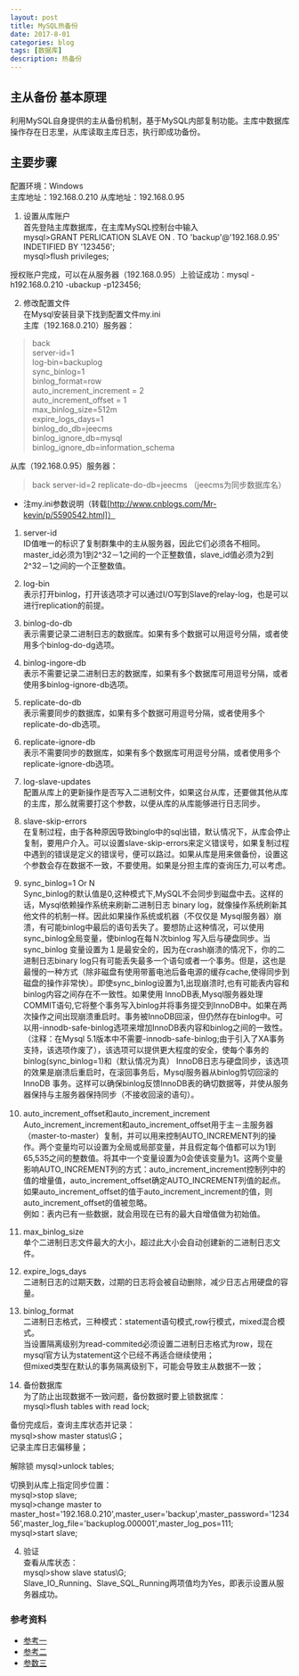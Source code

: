 ```yaml
---
layout: post
title: MySQL热备份
date: 2017-8-01
categories: blog
tags: [数据库]
description: 热备份
---
```



## 主从备份 基本原理

利用MySQL自身提供的主从备份机制，基于MySQL内部复制功能。主库中数据库操作存在日志里，从库读取主库日志，执行即成功备份。


## 主要步骤
配置环境：Windows    
主库地址：192.168.0.210  从库地址：192.168.0.95      
1. 设置从库账户      
首先登陆主库数据库，在主库MySQL控制台中输入  
mysql>GRANT PERLICATION SLAVE ON *.* TO 'backup'@'192.168.0.95' INDETIFIED BY '123456';  
mysql>flush privileges;  

授权账户完成，可以在从服务器（192.168.0.95）上验证成功：mysql -h192.168.0.210 -ubackup  -p123456;  

2. 修改配置文件  
在Mysql安装目录下找到配置文件my.ini  
主库（192.168.0.210）服务器：  
>back  
server-id=1  
log-bin=backuplog  
sync_binlog=1  
binlog_format=row  
auto_increment_increment = 2  
auto_increment_offset = 1  
max_binlog_size=512m  
expire_logs_days=1  
binlog_do_db=jeecms  
binlog_ignore_db=mysql  
binlog_ignore_db=information_schema  

从库（192.168.0.95）服务器：    
>back
server-id=2
replicate-do-db=jeecms   （jeecms为同步数据库名）



* 注my.ini参数说明（转载[http://www.cnblogs.com/Mr-kevin/p/5590542.html]）

1. server-id  
ID值唯一的标识了复制群集中的主从服务器，因此它们必须各不相同。master_id必须为1到2^32－1之间的一个正整数值，slave_id值必须为2到2^32－1之间的一个正整数值。  

2. log-bin  
表示打开binlog，打开该选项才可以通过I/O写到Slave的relay-log，也是可以进行replication的前提。  

3. binlog-do-db  
表示需要记录二进制日志的数据库。如果有多个数据可以用逗号分隔，或者使用多个binlog-do-dg选项。  

4. binlog-ingore-db  
表示不需要记录二进制日志的数据库，如果有多个数据库可用逗号分隔，或者使用多binlog-ignore-db选项。  

5. replicate-do-db  
表示需要同步的数据库，如果有多个数据可用逗号分隔，或者使用多个replicate-do-db选项。  

6. replicate-ignore-db  
表示不需要同步的数据库，如果有多个数据库可用逗号分隔，或者使用多个replicate-ignore-db选项。  

7. log-slave-updates  
配置从库上的更新操作是否写入二进制文件，如果这台从库，还要做其他从库的主库，那么就需要打这个参数，以便从库的从库能够进行日志同步。  

8. slave-skip-errors  
在复制过程，由于各种原因导致binglo中的sql出错，默认情况下，从库会停止复制，要用户介入。可以设置slave-skip-errors来定义错误号，如果复制过程中遇到的错误是定义的错误号，便可以路过。如果从库是用来做备份，设置这个参数会存在数据不一致，不要使用。如果是分担主库的查询压力,可以考虑。  

9. sync_binlog=1 Or N  
Sync_binlog的默认值是0,这种模式下,MySQL不会同步到磁盘中去。这样的话，Mysql依赖操作系统来刷新二进制日志 binary log，就像操作系统刷新其他文件的机制一样。因此如果操作系统或机器（不仅仅是 Mysql服务器）崩溃，有可能binlog中最后的语句丢失了。要想防止这种情况，可以使用 sync_binlog全局变量，使binlog在每Ｎ次binlog 写入后与硬盘同步。当sync_binlog 变量设置为１是最安全的，因为在crash崩溃的情况下，你的二进制日志binary log只有可能丢失最多一个语句或者一个事务。但是，这也是最慢的一种方式（除非磁盘有使用带蓄电池后备电源的缓存cache,使得同步到磁盘的操作非常快）。即使sync_binlog设置为1,出现崩溃时,也有可能表内容和binlog内容之间存在不一致性。如果使用 InnoDB表,Mysql服务器处理COMMIT语句,它将整个事务写入binlog并将事务提交到InnoDB中。如果在两次操作之间出现崩溃重启时。事务被InnoDB回滚，但仍然存在binlog中。可以用-innodb-safe-binlog选项来增加InnoDB表内容和binlog之间的一致性。  
（注释：在Mysql 5.1版本中不需要-innodb-safe-binlog;由于引入了XA事务支持，该选项作废了），该选项可以提供更大程度的安全，使每个事务的binlog(sync_binlog=1)和（默认情况为真） InnoDB日志与硬盘同步，该选项的效果是崩溃后重启时，在滚回事务后，Mysql服务器从binlog剪切回滚的InnoDB 事务。这样可以确保binlog反馈InnoDB表的确切数据等，并使从服务器保持与主服务器保持同步（不接收回滚的语句）。  

10. auto_increment_offset和auto_increment_increment Auto_increment_increment和auto_increment_offset用于主－主服务器（master-to-master）复制，并可以用来控制AUTO_INCREMENT列的操作。两个变量均可以设置为全局或局部变量，并且假定每个值都可以为1到65,535之间的整数值。将其中一个变量设置为0会使该变量为1。这两个变量影响AUTO_INCREMENT列的方式：auto_increment_increment控制列中的值的增量值，auto_increment_offset确定AUTO_INCREMENT列值的起点。如果auto_increment_offset的值于auto_increment_increment的值，则auto_increment_offset的值被忽略。  
例如：表内已有一些数据，就会用现在已有的最大自增值做为初始值。  

11. max_binlog_size  
单个二进制日志文件最大的大小，超过此大小会自动创建新的二进制日志文件。    

12. expire_logs_days  
二进制日志的过期天数，过期的日志将会被自动删除，减少日志占用硬盘的容量。    

13. binlog_format  
二进制日志格式，三种模式：statement语句模式,row行模式，mixed混合模式。  
当设置隔离级别为read-commited必须设置二进制日志格式为row，现在mysql官方认为statement这个已经不再适合继续使用；  
但mixed类型在默认的事务隔离级别下，可能会导致主从数据不一致；  

3. 备份数据库  
为了防止出现数据不一致问题，备份数据时要上锁数据库：  
mysql>flush tables with read lock;  

备份完成后，查询主库状态并记录：  
mysql>show master status\G；  
记录主库日志偏移量；  

解除锁 mysql>unlock tables;  

切换到从库上指定同步位置：  
mysql>stop slave;  
mysql>change master to   master_host='192.168.0.210',master_user='backup',master_password='123456',master_log_file='backuplog.000001',master_log_pos=111;  
mysql>start slave;  

4. 验证  
查看从库状态：  
mysql>show slave status\G;  
Slave_IO_Running、Slave_SQL_Running两项值均为Yes，即表示设置从服务器成功。  


### 参考资料  
- [参考一](http://blog.csdn.net/sleepbird/article/details/1745261)
- [参考二](http://blog.csdn.net/binyao02123202/article/details/19323399)
- [参数三](http://www.cnblogs.com/Mr-kevin/p/5590542.html)
